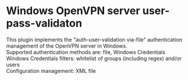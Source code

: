 # Windows OpenVPN server user-pass-validaton
This plugin implements the "auth-user-validation via-file" authentication management of the OpenVPN server in Windows.\
Supported authentication methods are: file, Windows Credentials\
Windows Credentials filters: whitelist of groups (including regex) and/or users\
Configuration management: XML file
